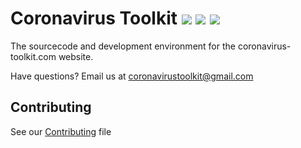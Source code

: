 <h1>
  Coronavirus Toolkit
  <img src="https://img.shields.io/github/contributors-anon/zeue/coronavirus-toolkit?style=flat-square">
  <img src="https://img.shields.io/github/license/zeue/coronavirus-toolkit?color=blue&style=flat-square">
  <img src="https://img.shields.io/github/workflow/status/zeue/coronavirus-toolkit/Publish?style=flat-square">
</h1>

The sourcecode and development environment for the coronavirus-toolkit.com website.

Have questions? Email us at <a href="mailto:coronavirustoolkit@gmail.com">coronavirustoolkit@gmail.com</a>

## Contributing

See our [Contributing](CONTRIBUTING.md) file
